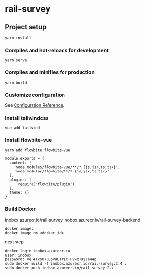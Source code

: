 # rail-survey

## Project setup
```
yarn install
```

### Compiles and hot-reloads for development
```
yarn serve
```

### Compiles and minifies for production
```
yarn build
```

### Customize configuration
See [Configuration Reference](https://cli.vuejs.org/config/).

### Install tailwindcss
```
vue add tailwind
```

### Install flowbite-vue
```
yarn add flowbite flowbite-vue
```
```
module.exports = {
  content: [
    'node_modules/flowbite-vue/**/*.{js,jsx,ts,tsx}',
    'node_modules/flowbite/**/*.{js,jsx,ts,tsx}'
  ],
  plugins: [
      require('flowbite/plugin')
  ],
  theme: {}
}
```
### Build Docker
inobox.azurecr.io/rail-survey
inobox.azurecr.io/rail-survey-backend
```
docker images
docker image rm <docker_id>
```

next step
```
docker login inobox.azurecr.io
user: inobox
password: ve+4Txs07CLovaOTrIcTFv=z+9jla44p
sudo docker build -t inobox.azurecr.io/rail-survey:2.4 .
sudo docker push inobox.azurecr.io/rail-survey:2.4
```